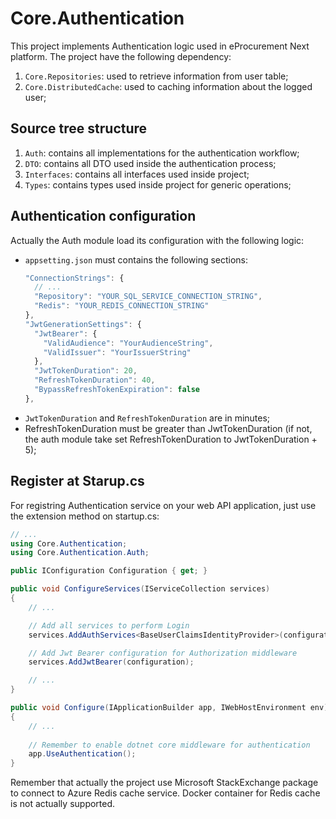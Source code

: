 # Core.Authentication

This project implements Authentication logic used in eProcurement Next platform.
The project have the following dependency: 
1. `Core.Repositories`: used to retrieve information from user table;
2. `Core.DistributedCache`: used to caching information about the logged user;

## Source tree structure
1. `Auth`: contains all implementations for the authentication workflow;
2. `DTO`: contains all DTO used inside the authentication process;
3. `Interfaces`: contains all interfaces used inside project;
10. `Types`: contains types used inside project for generic operations;

## Authentication configuration

Actually the Auth module load its configuration with the following logic:

* `appsetting.json` must contains the following sections:
  ``` js
  "ConnectionStrings": {
    // ...
    "Repository": "YOUR_SQL_SERVICE_CONNECTION_STRING",
    "Redis": "YOUR_REDIS_CONNECTION_STRING"
  },
  "JwtGenerationSettings": {
    "JwtBearer": {
      "ValidAudience": "YourAudienceString",
      "ValidIssuer": "YourIssuerString"
    },
    "JwtTokenDuration": 20,
    "RefreshTokenDuration": 40,
    "BypassRefreshTokenExpiration": false
  },
  ```
* `JwtTokenDuration` and `RefreshTokenDuration` are in minutes;
* RefreshTokenDuration must be greater than JwtTokenDuration (if not, the auth module take set RefreshTokenDuration to JwtTokenDuration + 5);

## Register at Starup.cs

For registring Authentication service on your web API application, just use the extension method on startup.cs:
``` csharp
// ...
using Core.Authentication;
using Core.Authentication.Auth;

public IConfiguration Configuration { get; }

public void ConfigureServices(IServiceCollection services)
{
    // ...

    // Add all services to perform Login
    services.AddAuthServices<BaseUserClaimsIdentityProvider>(configuration);

    // Add Jwt Bearer configuration for Authorization middleware
    services.AddJwtBearer(configuration);

    // ...
}

public void Configure(IApplicationBuilder app, IWebHostEnvironment env)
{
    // ...
    
    // Remember to enable dotnet core middleware for authentication
    app.UseAuthentication();
}
```

Remember that actually the project use Microsoft StackExchange package to connect to Azure Redis cache
service. Docker container for Redis cache is not actually supported. 